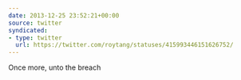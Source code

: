 ```yaml
---
date: 2013-12-25 23:52:21+00:00
source: twitter
syndicated:
- type: twitter
  url: https://twitter.com/roytang/statuses/415993446151626752/
---
```


Once more, unto the breach